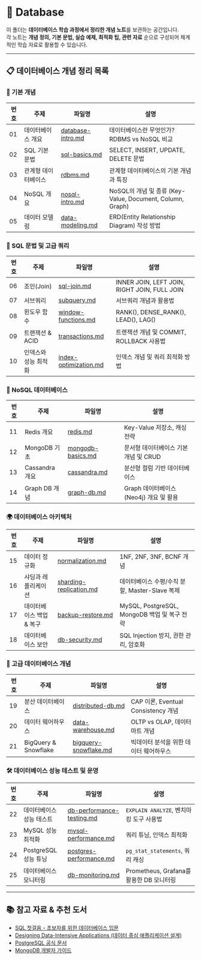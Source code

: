 # 📂 Database  

이 폴더는 **데이터베이스 학습 과정에서 정리한 개념 노트**를 보관하는 공간입니다.  
각 노트는 **개념 정의, 기본 문법, 실습 예제, 최적화 팁, 관련 자료** 순으로 구성되어 체계적인 학습 자료로 활용할 수 있습니다.

---

## 📋 데이터베이스 개념 정리 목록  

### 📌 기본 개념  
| 번호 | 주제 | 파일명 | 설명 |  
|---|---|---|---|  
| 01 | 데이터베이스 개요 | [database-intro.md](./database-intro.md) | 데이터베이스란 무엇인가? RDBMS vs NoSQL 비교 |  
| 02 | SQL 기본 문법 | [sql-basics.md](./sql-basics.md) | SELECT, INSERT, UPDATE, DELETE 문법 |  
| 03 | 관계형 데이터베이스 | [rdbms.md](./rdbms.md) | 관계형 데이터베이스의 기본 개념과 특징 |  
| 04 | NoSQL 개요 | [nosql-intro.md](./nosql-intro.md) | NoSQL의 개념 및 종류 (Key-Value, Document, Column, Graph) |  
| 05 | 데이터 모델링 | [data-modeling.md](./data-modeling.md) | ERD(Entity Relationship Diagram) 작성 방법 |  

### 🔲 SQL 문법 및 고급 쿼리  
| 번호 | 주제 | 파일명 | 설명 |  
|---|---|---|---|  
| 06 | 조인(Join) | [sql-join.md](./sql-join.md) | INNER JOIN, LEFT JOIN, RIGHT JOIN, FULL JOIN |  
| 07 | 서브쿼리 | [subquery.md](./subquery.md) | 서브쿼리 개념과 활용법 |  
| 08 | 윈도우 함수 | [window-functions.md](./window-functions.md) | RANK(), DENSE_RANK(), LEAD(), LAG() |  
| 09 | 트랜잭션 & ACID | [transactions.md](./transactions.md) | 트랜잭션 개념 및 COMMIT, ROLLBACK 사용법 |  
| 10 | 인덱스와 성능 최적화 | [index-optimization.md](./index-optimization.md) | 인덱스 개념 및 쿼리 최적화 방법 |  

### 🔄 NoSQL 데이터베이스  
| 번호 | 주제 | 파일명 | 설명 |  
|---|---|---|---|  
| 11 | Redis 개요 | [redis.md](./redis.md) | Key-Value 저장소, 캐싱 전략 |  
| 12 | MongoDB 기초 | [mongodb-basics.md](./mongodb-basics.md) | 문서형 데이터베이스 기본 개념 및 CRUD |  
| 13 | Cassandra 개요 | [cassandra.md](./cassandra.md) | 분산형 컬럼 기반 데이터베이스 |  
| 14 | Graph DB 개념 | [graph-db.md](./graph-db.md) | Graph 데이터베이스 (Neo4j) 개요 및 활용 |  

### 🌍 데이터베이스 아키텍처  
| 번호 | 주제 | 파일명 | 설명 |  
|---|---|---|---|  
| 15 | 데이터 정규화 | [normalization.md](./normalization.md) | 1NF, 2NF, 3NF, BCNF 개념 |  
| 16 | 샤딩과 레플리케이션 | [sharding-replication.md](./sharding-replication.md) | 데이터베이스 수평/수직 분할, Master-Slave 복제 |  
| 17 | 데이터베이스 백업 & 복구 | [backup-restore.md](./backup-restore.md) | MySQL, PostgreSQL, MongoDB 백업 및 복구 전략 |  
| 18 | 데이터베이스 보안 | [db-security.md](./db-security.md) | SQL Injection 방지, 권한 관리, 암호화 |  

### 🚀 고급 데이터베이스 개념  
| 번호 | 주제 | 파일명 | 설명 |  
|---|---|---|---|  
| 19 | 분산 데이터베이스 | [distributed-db.md](./distributed-db.md) | CAP 이론, Eventual Consistency 개념 |  
| 20 | 데이터 웨어하우스 | [data-warehouse.md](./data-warehouse.md) | OLTP vs OLAP, 데이터 마트 개념 |  
| 21 | BigQuery & Snowflake | [bigquery-snowflake.md](./bigquery-snowflake.md) | 빅데이터 분석을 위한 데이터 웨어하우스 |  

### 🛠️ 데이터베이스 성능 테스트 및 운영  
| 번호 | 주제 | 파일명 | 설명 |  
|---|---|---|---|  
| 22 | 데이터베이스 성능 테스트 | [db-performance-testing.md](./db-performance-testing.md) | `EXPLAIN ANALYZE`, 벤치마킹 도구 사용법 |  
| 23 | MySQL 성능 최적화 | [mysql-performance.md](./mysql-performance.md) | 쿼리 튜닝, 인덱스 최적화 |  
| 24 | PostgreSQL 성능 튜닝 | [postgres-performance.md](./postgres-performance.md) | `pg_stat_statements`, 쿼리 캐싱 |  
| 25 | 데이터베이스 모니터링 | [db-monitoring.md](./db-monitoring.md) | Prometheus, Grafana를 활용한 DB 모니터링 |  

---

## 📚 참고 자료 & 추천 도서  
- [SQL 첫걸음 - 초보자를 위한 데이터베이스 입문](https://www.yes24.com/Product/Goods/66325951)  
- [Designing Data-Intensive Applications (데이터 중심 애플리케이션 설계)](https://www.oreilly.com/library/view/designing-data-intensive-applications/9781491903063/)  
- [PostgreSQL 공식 문서](https://www.postgresql.org/docs/)  
- [MongoDB 개발자 가이드](https://www.mongodb.com/docs/guides/)  
